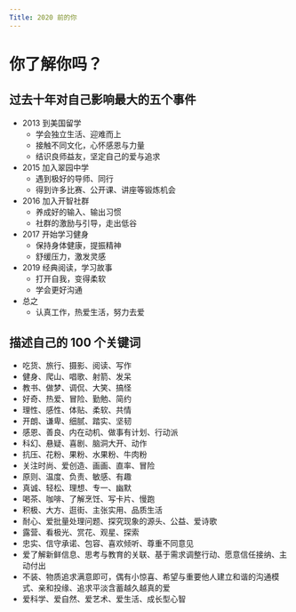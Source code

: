 ```yaml
---
Title: 2020 前的你
--- 
```


# 你了解你吗？
## 过去十年对自己影响最大的五个事件
- 2013 到美国留学
    - 学会独立生活、迎难而上
    - 接触不同文化，心怀感恩与力量
    - 结识良师益友，坚定自己的爱与追求
- 2015 加入翠园中学
    - 遇到极好的导师、同行
    - 得到许多比赛、公开课、讲座等锻炼机会
- 2016 加入开智社群
    - 养成好的输入、输出习惯
    - 社群的激励与引导，走出低谷
- 2017 开始学习健身
    - 保持身体健康，提振精神
    - 舒缓压力，激发灵感
- 2019 经典阅读，学习故事
    - 打开自我，变得柔软
    - 学会更好沟通
- 总之
    - 认真工作，热爱生活，努力去爱

    
## 描述自己的 100 个关键词
- 吃货、旅行、摄影、阅读、写作
- 健身、爬山、唱歌、射箭、发呆
- 教书、做梦、调侃、大笑、搞怪
- 好奇、热爱、冒险、勤勉、简约
- 理性、感性、体贴、柔软、共情
- 开朗、谦卑、细腻、踏实、坚韧
- 感恩、善良、内在动机、做事有计划、行动派
- 科幻、悬疑、喜剧、脑洞大开、动作
- 抗压、花粉、果粉、水果粉、牛肉粉
- 关注时尚、爱创造、画画、直率、冒险
- 原则、温度、负责、敏感、有趣
- 真诚、轻松、理想、专一、幽默
- 喝茶、咖啡、了解烹饪、写卡片、慢跑
- 积极、大方、逛街、主张实用、品质生活
- 耐心、爱批量处理问题、探究现象的源头、公益、爱诗歌
- 露营、看极光、赏花、观星、探索
- 忠实、信守承诺、包容、喜欢倾听、尊重不同意见
- 爱了解新鲜信息、思考与教育的关联、基于需求调整行动、愿意信任接纳、主动付出
- 不装、物质追求满意即可，偶有小惊喜、希望与重要他人建立和谐的沟通模式、亲和投缘、追求平淡含蓄越久越真的爱
- 爱科学、爱自然、爱艺术、爱生活、成长型心智


